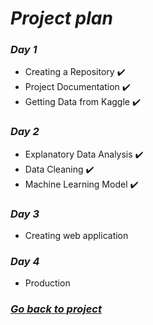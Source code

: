 # *Project plan*

### *Day 1*
* Creating a Repository :heavy_check_mark:
* Project Documentation :heavy_check_mark:
* Getting Data from Kaggle :heavy_check_mark:

### *Day 2*
* Explanatory Data Analysis :heavy_check_mark:
* Data Cleaning :heavy_check_mark:
* Machine Learning Model :heavy_check_mark:

### *Day 3*
* Creating web application

### *Day 4*
* Production 

### *[Go back to project](https://github.com/Abubakr1710/Survivor)*
